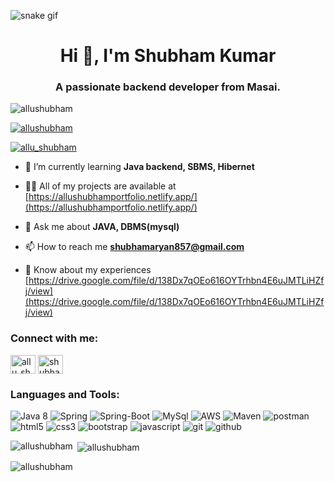 ![snake gif](https://github.com/alluShubham/alluShubham/blob/output/github-contribution-grid-snake.gif)
<h1 align="center">Hi 👋, I'm Shubham Kumar</h1>
<h3 align="center">A passionate backend developer from Masai.</h3>

<p align="left"> <img src="https://komarev.com/ghpvc/?username=allushubham&label=Profile%20views&color=0e75b6&style=flat" alt="allushubham" /> </p>

<p align="left"> <a href="https://github.com/ryo-ma/github-profile-trophy"><img src="https://github-profile-trophy.vercel.app/?username=allushubham" alt="allushubham" /></a> </p>

<p align="left"> <a href="https://twitter.com/allu_shubham" target="blank"><img src="https://img.shields.io/twitter/follow/allu_shubham?logo=twitter&style=for-the-badge" alt="allu_shubham" /></a> </p>

- 🌱 I’m currently learning **Java backend, SBMS, Hibernet**

- 👨‍💻 All of my projects are available at [https://allushubhamportfolio.netlify.app/](https://allushubhamportfolio.netlify.app/)

- 💬 Ask me about **JAVA, DBMS(mysql)**

- 📫 How to reach me **shubhamaryan857@gmail.com**

- 📄 Know about my experiences [https://drive.google.com/file/d/138Dx7qOEo616OYTrhbn4E6uJMTLiHZfj/view](https://drive.google.com/file/d/138Dx7qOEo616OYTrhbn4E6uJMTLiHZfj/view)

<h3 align="left">Connect with me:</h3>
<p align="left">
<a href="https://twitter.com/allu_shubham" target="blank"><img align="center" src="https://raw.githubusercontent.com/rahuldkjain/github-profile-readme-generator/master/src/images/icons/Social/twitter.svg" alt="allu_shubham" height="30" width="40" /></a>
<a href="https://linkedin.com/in/shubham-kumar-7a1741243" target="blank"><img align="center" src="https://raw.githubusercontent.com/rahuldkjain/github-profile-readme-generator/master/src/images/icons/Social/linked-in-alt.svg" alt="shubham-kumar-7a1741243" height="30" width="40" /></a>
</p>

<h3 align="left">Languages and Tools:</h3>
<p>
    <img src="https://img.shields.io/badge/java-%23ED8B00.svg?style=for-the-badge&logo=java&logoColor=white" alt="Java 8" />
  <img src="https://img.shields.io/badge/Spring-6DB33F?style=for-the-badge&logo=spring&logoColor=white" alt="Spring" />
     <img src="https://img.shields.io/badge/Spring_Boot-F2F4F9?style=for-the-badge&logo=spring-boot" alt="Spring-Boot" />
    <img src="https://img.shields.io/badge/MySQL-005C84?style=for-the-badge&logo=mysql&logoColor=white" alt="MySql" />
    <img src="https://img.shields.io/badge/AWS-%23FF9900.svg?style=for-the-badge&logo=amazon-aws&logoColor=white" alt="AWS" />
    <img src="https://img.shields.io/badge/apache_maven-C71A36?style=for-the-badge&logo=apachemaven&logoColor=white" alt="Maven" />
    <img src="https://img.shields.io/badge/Postman-FF6C37?style=for-the-badge&logo=Postman&logoColor=white" alt="postman" />
 <img src="https://img.shields.io/badge/HTML5-E34F26?style=for-the-badge&logo=html5&logoColor=white" alt="html5" />
    <img src="https://img.shields.io/badge/CSS3-1572B6?style=for-the-badge&logo=css3&logoColor=white" alt="css3" />
    <img src="https://img.shields.io/badge/Bootstrap-563D7C?style=for-the-badge&logo=bootstrap&logoColor=white" alt="bootstrap" />
    <img src="https://img.shields.io/badge/JavaScript-323330?style=for-the-badge&logo=javascript&logoColor=F7DF1E" alt="javascript" />
    <img src="https://img.shields.io/badge/Git-f44d27?style=for-the-badge&logo=git&logoColor=white" alt="git" />
    <img src="https://img.shields.io/badge/GitHub-100000?style=for-the-badge&logo=github&logoColor=white" alt="github" />
   
</p>

<p><img align="left" src="https://github-readme-stats.vercel.app/api/top-langs?username=allushubham&show_icons=true&locale=en&layout=compact" alt="allushubham" /></p>

<p>&nbsp;<img align="center" src="https://github-readme-stats.vercel.app/api?username=allushubham&show_icons=true&locale=en" alt="allushubham" /></p>

<p><img align="center" src="https://github-readme-streak-stats.herokuapp.com/?user=allushubham&" alt="allushubham" /></p>
